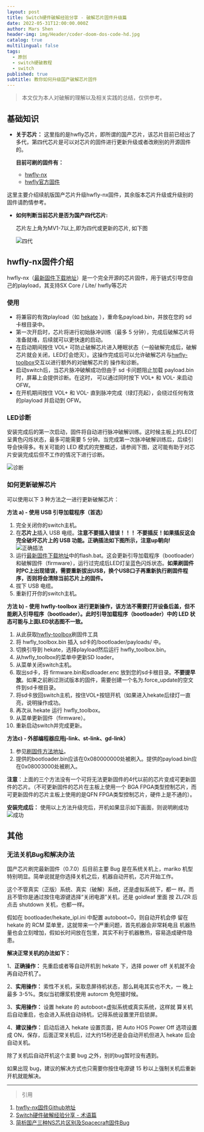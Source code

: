 ```yaml
---
layout: post
title: Switch硬件破解经验分享 - 破解芯片固件升级篇
date: 2022-05-31T12:00:00.000Z
author: Mars Shen
header-img: img/Header/coder-doom-dos-code-hd.jpg
catalog: true
multilingual: false
tags:
  - 原创
  - switch硬破教程
  - switch
published: true
subtitle: 教你如何升级国产破解芯片固件
---
```

>本文仅为本人对破解的理解以及相关实践的总结，仅供参考。

## 基础知识

- **关于芯片：** 这里指的是hwfly芯片，即所谓的国产芯片，该芯片目前已经出了多代，第四代芯片是可以对芯片的固件进行更新升级或者改刷别的开源固件的。

	**目前可刷的固件有：**
	+ [hwfly-nx](https://github.com/hwfly-nx/firmware)
	+ [hwfly官方固件](https://www.chipnx.com/)
    
 这里主要介绍续航版国产芯片升级hwfly-nx固件，其余版本芯片升级或升级别的固件请酌情参考。

- **如何判断当前芯片是否为国产四代芯片:**

  芯片左上角为MV1-7以上,即为四代或更新的芯片, 如下图

   ![四代]({{site.baseurl}}/img/switch/Flashable-Core-SWD.jpg)

## hwfly-nx固件介绍

hwfly-nx（[最新固件下载地址](https://github.com/hwfly-nx/firmware/releases/latest)）是一个完全开源的芯片固件，用于链式引导您自己的playload，其支持SX Core / Lite/ hwfly等芯片

### 使用

- 将兼容的有效playload（如 [hekate](https://github.com/CTCaer/hekate/releases) ），重命名payload.bin，并放在您的 sd 卡根目录中。
- 第一次开启时，芯片将进行初始脉冲训练（最多 5 分钟），完成后破解芯片将准备就绪，后续就可以更快速的启动。
- 在启动期间按住 VOL+ 可防止破解芯片进入睡眠状态（一般破解完成后，破解芯片就会关闭，LED灯会熄灭）。这操作完成后可以允许破解芯片与[hwfly-toolbox](https://github.com/hwfly-nx/hwfly-toolbox)交互以进行额外的对破解芯片的 操作和诊断。
- 启动switch后，当芯片脉冲破解成功但由于 sd 卡问题阻止加载 payload.bin 时，屏幕上会提供诊断。在这时， 可以通过同时按下 VOL+ 和 VOL- 来启动OFW。
- 在开机期间按住 VOL+ 和 VOL- 直到脉冲完成（绿灯亮起），会绕过任何有效的playload 并启动到 OFW。

### LED诊断

  安装完成后的第一次启动，固件将自动进行脉冲破解训练。这时候主板上的LED灯呈黄色闪烁状态，最多可能需要 5 分钟。当完成第一次脉冲破解训练后，后续引导会快得多。有关可能的 LED 模式的完整概述，请参阅下图，这可能有助于对芯片安装完成后但不工作的情况下进行诊断。

![诊断]({{site.baseurl}}/img/switch/switch-modchip-led-pattern.gif)

### 如何更新破解芯片

  可以使用以下 3 种方法之一进行更新破解芯片：

**方法 a) - 使用 USB 引导加载程序（首选）**

1. 完全关闭你的switch主机。
2. 在**芯片上**插入 USB 电缆。**注意不要插入错误！！！ 不要插反！如果插反这会完全破坏芯片上的 USB 功能。正确插法如下图所示，注意up朝向!**
![正确插法]({{site.baseurl}}/img/switch/Hwfly-for-switch-lite-oled-chip-ic-cable-black-board-payment-sx-cx.png_320x320.jpg)
3. 运行[最新固件下载地址](https://github.com/hwfly-nx/firmware/releases/latest)中的flash.bat。这会更新引导加载程序（bootloader）和破解固件（firmware），运行过完成后LED灯呈蓝色闪烁状态。**如果刷固件时PC上出现错误，需要重新拔出USB，换个USB口子再重新执行刷固件程序，否则将会清除当前芯片上的固件。**
4. 拔下 USB 电缆。
5. 重新打开你的switch主机。

**方法 b) - 使用 hwfly-toolbox 进行更新操作，该方法不需要打开设备后盖，但不能刷入引导程序（bootloader）。此时引导加载程序（bootloader）中的 LED 状态可能与上面LED状态图不一致。**

1. 从此获取[hwfly-toolbox](https://github.com/hwfly-nx/hwfly-toolbox/releases)刷固件工具
2. 将 hwfly_toolbox.bin 插入 sd卡的/bootloader/payloads/ 中。
3. 切换引导到 hekate，选择playload然后运行 hwfly_toolbox.bin。
4. 从hwfly_toolbox的菜单中更新SD loader。
5. 从菜单关闭switch主机。
6. 取出sd卡，将 firmware.bin和sdloader.enc 放到您的sd卡根目录。**不要提早放**。如果之前刷过测试版本的固件，需要创建一个名为.force_update的空文件到sd卡根目录。
7. 将sd卡放回switch主机，按住VOL+按钮开机（如果进入hekate后绿灯一直亮，说明操作成功。
8. 再次从 hekate 运行 hwfly_toolbox。
9. 从菜单更新固件（firmware）。
10. 重新启动switch并完成更新。

**方法c) - 外部编程器应用j-link、st-link、gd-link）** 

1. 参见[刷固件方法地址](https://www.sthetix.info/flashing-updating-unbricking-the-chip/)。
2. 提供的bootloader.bin应该在0x080000000处被刷入。提供的payload.bin应在0x08003000处被刷入。


**注意**：上面的三个方法没有一个可将无法更新固件的4代以前的芯片变成可更新固件的芯片。（不可更新固件的芯片在主板上使用一个 BGA FPGA类型控制芯片，而可更新固件的芯片主板上使用的是QFN FPGA类型控制芯片，硬件上是不通的）。


**安装完成后：**
使用以上方法升级完后，开机如果显示如下画面，则说明刷成功
![成功]({{site.baseurl}}/img/switch/maxresdefault.jpg)

## 其他

### 无法关机Bug和解决办法

国产芯片刷完最新固件（0.7.0）后目前主要 Bug 是在系统关机上，mariko 机型特别明显。简单说就是你选择关机之后，机器自动开机，芯片开始工作。

这个不管真实（正版）系统、真实（破解）系统，还是虚拟系统下，都一 样。而且不管你是通过按住电源键选择“关闭电源”关机，还是 goldleaf 里面 按 ZL/ZR 后点击 shutdown 关机，也都一样。

假如在 bootloader/hekate_ipl.ini 中配置 autoboot=0，则自动开机会停 留在 hekate 的 RCM 菜单里，这就带来一个严重问题，首先机器会非常耗电且 机器热量也会立刻增加，假如长时间放在包里，其实不利于机器散热，容易造成硬件隐患。

**解决正常关机的办法如下：**

1、**正确操作：** 先重启或者等自动开机到 hekate 下，选择 power off 关机就不会再自动开机了。

2、**实用操作：** 索性不关机，采取息屏待机状态，那么耗电其实也不大，一 晚上最多 3-5%。类似当初爆浆机使用 autorcm 免短接时候。

3、**实用操作：** 设置 hekate 的 autoboot=虚拟系统或真实系统，这样就 算关机后自动重启，也会进入系统自动待机，记得系统设置里开启锁屏。

4、**建议操作：** 启动后进入 hekate 设置页面，把 Auto HOS Power Off 选项设置成 ON，保存，后面正常关机后，过大约15秒还是会自动开机但进入 hekate 后会自动关机。

除了关机后自动开机这个主要 bug 之外，别的bug暂时没有遇到。

如果出现 bug，建议的解决方式也只需要你按住电源键 15 秒以上强制关机后重新开机就能解决。

---
> 引用



1. [hwfly-nx固件Github地址](https://github.com/hwfly-nx/firmware)
2. [Switch硬件破解经验分享 - 术语篇](https://www.marsshen.com/2022/05/29/switch-hack-terminology/)
3. [简析国产三种NS芯片区别及Spacecraft固件Bug](http://www.265xh.com/nszhinan/4246.html)
